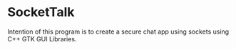 # SocketTalk
Intention of this program is to create a secure chat app using sockets using C++ GTK GUI Libraries. 
